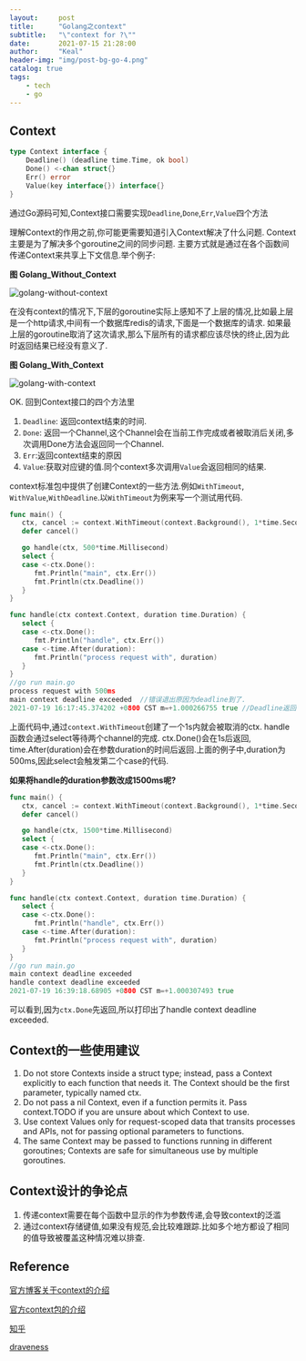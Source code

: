 ```yaml
---
layout:     post
title:      "Golang之context"
subtitle:   "\"context for ?\""
date:       2021-07-15 21:28:00
author:     "Keal"
header-img: "img/post-bg-go-4.png"
catalog: true
tags:
    - tech
    - go
---
```


## Context

```go
type Context interface {
	Deadline() (deadline time.Time, ok bool)
	Done() <-chan struct{}
	Err() error
	Value(key interface{}) interface{}
}
```

通过Go源码可知,Context接口需要实现`Deadline`,`Done`,`Err`,`Value`四个方法

理解Context的作用之前,你可能更需要知道引入Context解决了什么问题. Context主要是为了解决多个goroutine之间的同步问题. 主要方式就是通过在各个函数间传递Context来共享上下文信息.举个例子:

**图 Golang_Without_Context**

![golang-without-context](https://tva1.sinaimg.cn/large/008i3skNgy1gsjzzczhrxj30xc0aa3yu.jpg)

在没有context的情况下,下层的goroutine实际上感知不了上层的情况,比如最上层是一个http请求,中间有一个数据库redis的请求,下面是一个数据库的请求. 如果最上层的goroutine取消了这次请求,那么下层所有的请求都应该尽快的终止,因为此时返回结果已经没有意义了.

**图 Golang_With_Context**

![golang-with-context](https://tva1.sinaimg.cn/large/008i3skNgy1gsk034sqgsj30xc0aajrp.jpg)

OK. 回到Context接口的四个方法里

1. `Deadline`: 返回context结束的时间.
2. `Done`: 返回一个Channel,这个Channel会在当前工作完成或者被取消后关闭,多次调用Done方法会返回同一个Channel.
3. `Err`:返回context结束的原因
4. `Value`:获取对应键的值.同个context多次调用`Value`会返回相同的结果.

context标准包中提供了创建Context的一些方法.例如`WithTimeout`, `WithValue`,`WithDeadline`.以`WithTimeout`为例来写一个测试用代码.

```go
func main() {
   ctx, cancel := context.WithTimeout(context.Background(), 1*time.Second)
   defer cancel()

   go handle(ctx, 500*time.Millisecond)
   select {
   case <-ctx.Done():
      fmt.Println("main", ctx.Err())
      fmt.Println(ctx.Deadline())
   }
}

func handle(ctx context.Context, duration time.Duration) {
   select {
   case <-ctx.Done():
      fmt.Println("handle", ctx.Err())
   case <-time.After(duration):
      fmt.Println("process request with", duration)
   }
}
//go run main.go
process request with 500ms
main context deadline exceeded  //错误退出原因为deadline到了.
2021-07-19 16:17:45.374202 +0800 CST m=+1.000266755 true //Deadline返回的结束时间. true表示设置了deadline, 如果context没有设置deadline.则会返回false

```

上面代码中,通过`context.WithTimeout`创建了一个1s内就会被取消的ctx. handle函数会通过select等待两个channel的完成. ctx.Done()会在1s后返回, time.After(duration)会在参数duration的时间后返回.上面的例子中,duration为500ms,因此select会触发第二个case的代码.

**如果将handle的duration参数改成1500ms呢?**

```go
func main() {
   ctx, cancel := context.WithTimeout(context.Background(), 1*time.Second)
   defer cancel()

   go handle(ctx, 1500*time.Millisecond)
   select {
   case <-ctx.Done():
      fmt.Println("main", ctx.Err())
      fmt.Println(ctx.Deadline())
   }
}

func handle(ctx context.Context, duration time.Duration) {
   select {
   case <-ctx.Done():
      fmt.Println("handle", ctx.Err())
   case <-time.After(duration):
      fmt.Println("process request with", duration)
   }
}
//go run main.go
main context deadline exceeded
handle context deadline exceeded
2021-07-19 16:39:18.68905 +0800 CST m=+1.000307493 true

```

可以看到,因为`ctx.Done`先返回,所以打印出了handle context deadline exceeded.

## Context的一些使用建议

1. Do not store Contexts inside a struct type; instead, pass a Context explicitly to each function that needs it. The Context should be the first parameter, typically named ctx.
2. Do not pass a nil Context, even if a function permits it. Pass context.TODO if you are unsure about which Context to use.
3. Use context Values only for request-scoped data that transits processes and APIs, not for passing optional parameters to functions.
4. The same Context may be passed to functions running in different goroutines; Contexts are safe for simultaneous use by multiple goroutines.

## Context设计的争论点

1. 传递context需要在每个函数中显示的作为参数传递,会导致context的泛滥
2. 通过context存储键值,如果没有规范,会比较难跟踪.比如多个地方都设了相同的值导致被覆盖这种情况难以排查.

## Reference

[官方博客关于context的介绍](https://blog.golang.org/context)

[官方context包的介绍](https://pkg.go.dev/context)

[知乎](https://zhuanlan.zhihu.com/p/68792989)

[draveness](https://draveness.me/golang/docs/part3-runtime/ch06-concurrency/golang-context/)
